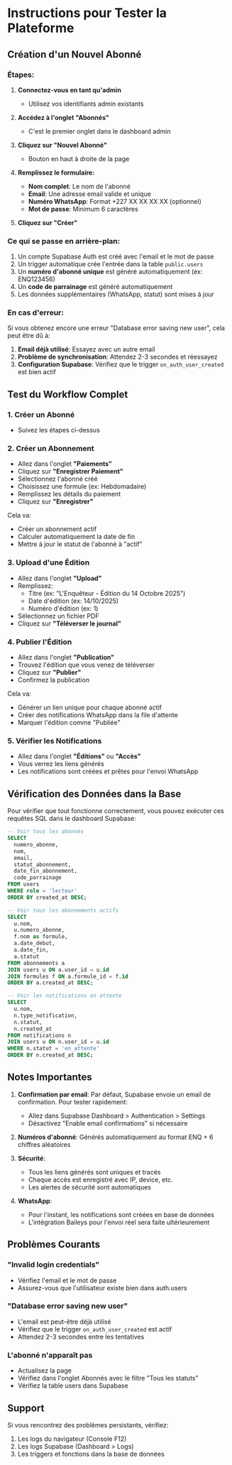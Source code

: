 # Instructions pour Tester la Plateforme

## Création d'un Nouvel Abonné

### Étapes:

1. **Connectez-vous en tant qu'admin**
   - Utilisez vos identifiants admin existants

2. **Accédez à l'onglet "Abonnés"**
   - C'est le premier onglet dans le dashboard admin

3. **Cliquez sur "Nouvel Abonné"**
   - Bouton en haut à droite de la page

4. **Remplissez le formulaire:**
   - **Nom complet**: Le nom de l'abonné
   - **Email**: Une adresse email valide et unique
   - **Numéro WhatsApp**: Format +227 XX XX XX XX (optionnel)
   - **Mot de passe**: Minimum 6 caractères

5. **Cliquez sur "Créer"**

### Ce qui se passe en arrière-plan:

1. Un compte Supabase Auth est créé avec l'email et le mot de passe
2. Un trigger automatique crée l'entrée dans la table `public.users`
3. Un **numéro d'abonné unique** est généré automatiquement (ex: ENQ123456)
4. Un **code de parrainage** est généré automatiquement
5. Les données supplémentaires (WhatsApp, statut) sont mises à jour

### En cas d'erreur:

Si vous obtenez encore une erreur "Database error saving new user", cela peut être dû à:

1. **Email déjà utilisé**: Essayez avec un autre email
2. **Problème de synchronisation**: Attendez 2-3 secondes et réessayez
3. **Configuration Supabase**: Vérifiez que le trigger `on_auth_user_created` est bien actif

## Test du Workflow Complet

### 1. Créer un Abonné
- Suivez les étapes ci-dessus

### 2. Créer un Abonnement
- Allez dans l'onglet **"Paiements"**
- Cliquez sur **"Enregistrer Paiement"**
- Sélectionnez l'abonné créé
- Choisissez une formule (ex: Hebdomadaire)
- Remplissez les détails du paiement
- Cliquez sur **"Enregistrer"**

Cela va:
- Créer un abonnement actif
- Calculer automatiquement la date de fin
- Mettre à jour le statut de l'abonné à "actif"

### 3. Upload d'une Édition
- Allez dans l'onglet **"Upload"**
- Remplissez:
  - Titre (ex: "L'Enquêteur - Édition du 14 Octobre 2025")
  - Date d'édition (ex: 14/10/2025)
  - Numéro d'édition (ex: 1)
- Sélectionnez un fichier PDF
- Cliquez sur **"Téléverser le journal"**

### 4. Publier l'Édition
- Allez dans l'onglet **"Publication"**
- Trouvez l'édition que vous venez de téléverser
- Cliquez sur **"Publier"**
- Confirmez la publication

Cela va:
- Générer un lien unique pour chaque abonné actif
- Créer des notifications WhatsApp dans la file d'attente
- Marquer l'édition comme "Publiée"

### 5. Vérifier les Notifications
- Allez dans l'onglet **"Éditions"** ou **"Accès"**
- Vous verrez les liens générés
- Les notifications sont créées et prêtes pour l'envoi WhatsApp

## Vérification des Données dans la Base

Pour vérifier que tout fonctionne correctement, vous pouvez exécuter ces requêtes SQL dans le dashboard Supabase:

```sql
-- Voir tous les abonnés
SELECT
  numero_abonne,
  nom,
  email,
  statut_abonnement,
  date_fin_abonnement,
  code_parrainage
FROM users
WHERE role = 'lecteur'
ORDER BY created_at DESC;

-- Voir tous les abonnements actifs
SELECT
  u.nom,
  u.numero_abonne,
  f.nom as formule,
  a.date_debut,
  a.date_fin,
  a.statut
FROM abonnements a
JOIN users u ON a.user_id = u.id
JOIN formules f ON a.formule_id = f.id
ORDER BY a.created_at DESC;

-- Voir les notifications en attente
SELECT
  u.nom,
  n.type_notification,
  n.statut,
  n.created_at
FROM notifications n
JOIN users u ON n.user_id = u.id
WHERE n.statut = 'en_attente'
ORDER BY n.created_at DESC;
```

## Notes Importantes

1. **Confirmation par email**: Par défaut, Supabase envoie un email de confirmation. Pour tester rapidement:
   - Allez dans Supabase Dashboard > Authentication > Settings
   - Désactivez "Enable email confirmations" si nécessaire

2. **Numéros d'abonné**: Générés automatiquement au format ENQ + 6 chiffres aléatoires

3. **Sécurité**:
   - Tous les liens générés sont uniques et tracés
   - Chaque accès est enregistré avec IP, device, etc.
   - Les alertes de sécurité sont automatiques

4. **WhatsApp**:
   - Pour l'instant, les notifications sont créées en base de données
   - L'intégration Baileys pour l'envoi réel sera faite ultérieurement

## Problèmes Courants

### "Invalid login credentials"
- Vérifiez l'email et le mot de passe
- Assurez-vous que l'utilisateur existe bien dans auth.users

### "Database error saving new user"
- L'email est peut-être déjà utilisé
- Vérifiez que le trigger `on_auth_user_created` est actif
- Attendez 2-3 secondes entre les tentatives

### L'abonné n'apparaît pas
- Actualisez la page
- Vérifiez dans l'onglet Abonnés avec le filtre "Tous les statuts"
- Vérifiez la table users dans Supabase

## Support

Si vous rencontrez des problèmes persistants, vérifiez:
1. Les logs du navigateur (Console F12)
2. Les logs Supabase (Dashboard > Logs)
3. Les triggers et fonctions dans la base de données
